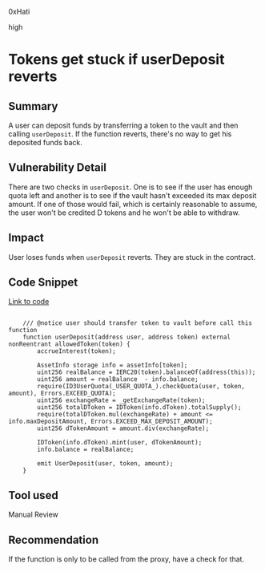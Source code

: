 0xHati

high

# Tokens get stuck if userDeposit reverts

## Summary
A user can deposit funds by transferring a token to the vault and then calling `userDeposit`. If the function reverts, there's no way to get his deposited funds back.

## Vulnerability Detail
There are two checks in `userDeposit`. One is to see if the user has enough quota left and another is to see if the vault hasn't exceeded its max deposit amount. If one of those would fail, which is certainly reasonable to assume, the user won't be credited D tokens and he won't be able to withdraw. 
## Impact
User loses funds when `userDeposit` reverts. They are stuck in the contract.
## Code Snippet
[Link to code](https://github.com/sherlock-audit/2023-06-dodo/blob/main/new-dodo-v3/contracts/DODOV3MM/D3Vault/D3VaultFunding.sol#L29)
```solidity

    /// @notice user should transfer token to vault before call this function
    function userDeposit(address user, address token) external nonReentrant allowedToken(token) {
        accrueInterest(token);

        AssetInfo storage info = assetInfo[token];
        uint256 realBalance = IERC20(token).balanceOf(address(this));
        uint256 amount = realBalance  - info.balance;
        require(ID3UserQuota(_USER_QUOTA_).checkQuota(user, token, amount), Errors.EXCEED_QUOTA);
        uint256 exchangeRate = _getExchangeRate(token);
        uint256 totalDToken = IDToken(info.dToken).totalSupply();
        require(totalDToken.mul(exchangeRate) + amount <= info.maxDepositAmount, Errors.EXCEED_MAX_DEPOSIT_AMOUNT);
        uint256 dTokenAmount = amount.div(exchangeRate);

        IDToken(info.dToken).mint(user, dTokenAmount);
        info.balance = realBalance;

        emit UserDeposit(user, token, amount);
    }
```
## Tool used

Manual Review

## Recommendation
If the function is only to be called from the proxy, have a check for that.
